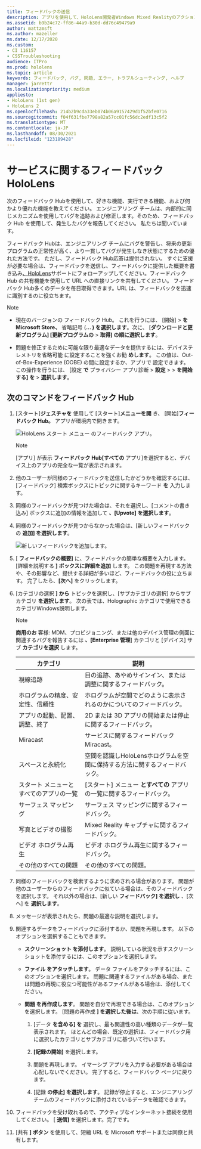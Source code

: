 ```yaml
---
title: フィードバックの送信
description: アプリを使用して、HoloLens開発者Windows Mixed Realityのアクション可能なフィードバックを作成フィードバック Hub。
ms.assetid: b9b24c72-ff86-44a9-b30d-dd76c49479a9
author: mattzmsft
ms.author: mazeller
ms.date: 12/17/2020
ms.custom:
- CI 116157
- CSSTroubleshooting
audience: ITPro
ms.prod: hololens
ms.topic: article
keywords: フィードバック, バグ, 問題, エラー, トラブルシューティング, ヘルプ
manager: jarrettr
ms.localizationpriority: medium
appliesto:
- HoloLens (1st gen)
- HoloLens 2
ms.openlocfilehash: 214b2b9cda33eb074b06a9157429d1f52bfe0716
ms.sourcegitcommit: f04f631fbe7798a82a57cc01fc56dc2edf13c5f2
ms.translationtype: MT
ms.contentlocale: ja-JP
ms.lasthandoff: 08/30/2021
ms.locfileid: "123189428"
---
```

# <a name="feedback-for-hololens"></a>サービスに関するフィードバックHoloLens

次のフィードバック Hubを使用して、好きな機能、実行できる機能、および何かより優れた機能を教えてください。 エンジニアリング チームは、内部的に同じメカニズムを使用してバグを追跡および修正します。そのため、フィードバック Hub を使用して、発生したバグを報告してください。 私たちは聞いています。

フィードバック Hubは、エンジニアリング チームにバグを警告し、将来の更新プログラムの正常性が高く、より一貫してバグが発生しなき状態にするための優れた方法です。 ただし、フィードバック Hub応答は提供されない。 すぐに支援が必要な場合は、フィードバックを送信し、フィードバックに提供した概要を書き込み[、HoloLens](https://support.microsoft.com/supportforbusiness/productselection?sapid=e9391227-fa6d-927b-0fff-f96288631b8f)サポートにフォローアップしてください。フィードバック Hub の共有機能を使用して URL への直接リンクを共有してください。 フィードバック Hub多くのデータを毎日取得できます。URL は、フィードバックを迅速に識別するのに役立ちます。

> [!NOTE]  
>  
> - 現在のバージョンの フィードバック Hub。 これを行うには、 [開始]  >  **をMicrosoft Store、** 省略記号 (**... ) を選択します**。次に、 [**ダウンロードと更新プログラム] [更新プログラムの**  >  **取得] の順に選択します**。  
>  
> - 問題を修正するために可能な限り最適なデータを提供するには、デバイステレメトリを省略可能 に設定することを強くお勧 **めします**。 この値は、Out-of-Box-Experience (OOBE) の間に設定するか、アプリで 設定できます。 この操作を行うには、 [設定 **で** プライバシー アプリ診断  >  **設定**  >    >  **を開始する] を**  >  **選択します**。

## <a name="use-the-feedback-hub"></a>次のコマンドをフィードバック Hub

1. [スタート]**ジェスチャを** 使用して [スタート]**メニューを開** き、 [開始]**フィードバック Hub。** アプリが環境内で開きます。

   ![HoloLens スタート メニュー のフィードバック アプリ。](./images/hololens2-feedbackhub-tile.png)
   > [!NOTE]  
   > [アプリ] が表示 **フィードバック Hub[すべての** アプリ]を選択すると、デバイス上のアプリの完全な一覧が表示されます。

1. 他のユーザーが同様のフィードバックを送信したかどうかを確認するには、[フィードバック] 検索ボックスにトピックに関するキーワード **を** 入力します。
1. 同様のフィードバックが見つけた場合は、それを選択し、[コメントの書き込み] ボックスに追加の情報を追加して **、[Upvote] を選択します**。
1. 同様のフィードバックが見つからなかった場合は、[新しいフィードバックの **追加] を選択します**。

   ![新しいフィードバックを追加します。](./images/hololens-feedback-1.png)

1. [ **フィードバックの概要]** に、フィードバックの簡単な概要を入力します。 [詳細を説明する **] ボックスに詳細を追加** します。 この問題を再現する方法や、その影響など、提供する詳細が多いほど、フィードバックの役に立ちます。 完了したら、**[次へ]** をクリックします。

1. [カテゴリの選択 **] から** トピックを選択し、[サブカテゴリの選択] からサブカテゴリ **を選択します**。 次の表では、Holographic カテゴリで使用できるカテゴリWindows説明します。

   > [!NOTE]  
   > **商用のお** 客様: MDM、プロビジョニング、または他のデバイス管理の側面に関連するバグを報告するには **、[Enterprise 管理**] カテゴリと [デバイス] サブ **カテゴリを選択** します。

   |カテゴリ |説明 |
   | --- | --- |
   |視線追跡 |目の追跡、あやめサインイン、または調整に関するフィードバック。 |
   |ホログラムの精度、安定性、信頼性 |ホログラムが空間でどのように表示されるのかについてのフィードバック。 |
   |アプリの起動、配置、調整、終了 |2D または 3D アプリの開始または停止に関するフィードバック。 |
   |Miracast |サービスに関するフィードバックMiracast。 |
   |スペースと永続化 |空間を認識しHoloLensホログラムを空間に保持する方法に関するフィードバック。 |
   |スタート メニューとすべてのアプリの一覧 |[スタート] メニュー **とすべての** アプリの一覧に関するフィードバック。 |
   |サーフェス マッピング |サーフェス マッピングに関するフィードバック。 |
   |写真とビデオの撮影 |Mixed Reality キャプチャに関するフィードバック。 |
   |ビデオ ホログラム再生 |ビデオ ホログラム再生に関するフィードバック。 |
   |その他のすべての問題 |その他のすべての問題。 |

1. 同様のフィードバックを検索するように求めされる場合があります。 問題が他のユーザーからのフィードバックに似ている場合は、そのフィードバックを選択します。 それ以外の場合は、[新しい **フィードバック] を選択し** 、[次へ] を **選択します**。

1. メッセージが表示されたら、問題の最適な説明を選択します。

1. 関連するデータをフィードバックに添付するか、問題を再現します。 以下のオプションを選択することもできます。

   - **スクリーンショット を添付します**。 説明している状況を示すスクリーンショットを添付するには、このオプションを選択します。
   - **ファイル をアタッチします**。 データ ファイルをアタッチするには、このオプションを選択します。 問題に関連するファイルがある場合、または問題の再現に役立つ可能性があるファイルがある場合は、添付してください。
   - **問題 を再作成します**。 問題を自分で再現できる場合は、このオプションを選択します。 [問題の再作成 **] を選択した後は**、次の手順に従います。  

     1. [データ **を含める] を** 選択し、最も関連性の高い種類のデータが一覧表示されます。 ほとんどの場合、既定の選択は、フィードバック用に選択したカテゴリとサブカテゴリに基づいて行います。  
     1. **[記録の開始]** を選択します。

     1. 問題を再現します。 イマーシブ アプリを入力する必要がある場合は心配しないでください。 完了すると、フィードバック ページに戻ります。
     1. [記録 **の停止] を選択します**。 記録が停止すると、エンジニアリング チームのフィードバックに添付されているデータを確認できます。

1. フィードバックを受け取れるので、アクティブなインターネット接続を使用してください。 [ **送信]** を選択します。完了です。

1. [共有 **] ボタン** を使用して、短縮 URL を Microsoft サポートまたは同僚と共有します。